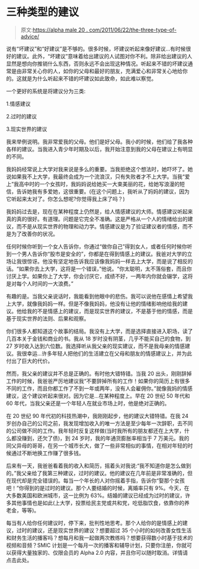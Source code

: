 # 三种类型的建议

> 原文:[https://alpha male 20 . com/2011/06/22/the-three-type-of-advice/](https://alphamale20.com/2011/06/22/the-three-types-of-advice/)

说有“坏建议”和“好建议”是不够的。很多时候，坏建议听起来像好建议...有时候很好的建议。此外，“坏建议”意味着给出建议的人试图对你不利。除非给出建议的人显然是想向你推销什么东西，否则永远不会出现这种情况。听起来不错的坏建议通常是由非常关心你的人，如你的父母和最好的朋友，充满爱心和非常关心地给你的。这就是为什么听起来不错的坏建议如此致命，如此难以察觉。

一个更好的系统是将建议分为三类:

1.情感建议

2.过时的建议

3.现实世界的建议

我来举例说明。我非常爱我的父母。他们是好父母。我小的时候，他们给了我各种各样的建议。当我进入青少年时期及以后，我开始注意到我的父母在建议上有明显的不同。

我妈妈经常说上大学对我来说是多么的重要。当我拒绝这个想法时，她吓坏了。她说如果我不上大学，我最终会成为一个流浪汉，只有失败者才不上大学。当我“爱上”我高中时的一个女孩时，我妈妈说给她买一大束美丽的花，给她写浪漫的短信，告诉她我有多爱她，这很重要。(在这个问题上，我听从了妈妈的建议，因为它听起来太对了。你怎么想呢?你觉得我上床了吗？)

我妈妈过去是，现在在某种程度上仍然是，给人情感建议的大师。情感建议听起来真的真的很好。有道理。问题是它完全不准确。这是严格从一个人的情绪给出的建议，而不是从现实世界的物理和动力学。情感建议是为了验证建议者的情感，而不是为了改善你的状况。

任何时候你听到一个女人告诉你，你通过“做你自己”得到女人，或者任何时候你听到一个男人告诉你“股市是安全的”，你都是在得到情感上的建议。我爸对大学的立场让我很惊讶。他没有坚定地告诉我应该像我妈妈一样去上大学，而是说了相反的话。“如果你去上大学，这将是一个错误，”他说。“你太聪明，太不落俗套，而且你讨厌上学。如果你上了大学，你会讨厌它，成绩不好，一两年内你就会辍学，这将是对每个人时间的一大浪费。”

有趣的是。当我父亲说话时，我能看到他眼中的悲伤。我可以说他在感情上希望我上大学，就像我妈妈一样。但是不像我妈妈，他没有让他的情绪影响他给我的建议。他给我的不是情感上的建议，而是现实世界的建议，不是基于他的情感，而是基于现实世界的法则、后果和观察。

你们很多人都知道这个故事的结局。我没有上大学，而是选择直接进入职场，读了几百本关于金钱和商业的书。我从 18 岁时没有阴茎，几乎不能买自己的食物，到 27 岁时收入达到六位数。我选择听从我父亲的现实建议，而不是我母亲的情感建议。我很幸运...许多年轻人把他们的生活建立在父母和朋友的情感建议上，并为此付出了巨大的代价。

然而，我父亲的建议并不总是正确的。有时他大错特错。当我 20 出头，刚刚辞掉工作的时候，我爸爸严厉地建议我“不要辞掉所有的工作！如果你的简历上有很多不同的工作，而且你都工作了不到一年或两年，没有人会雇佣你。”就像我妈的情感建议，这个建议听起来很对。因为它是...在某种程度上。早在 20 世纪 50 年代和 60 年代，当我父亲还是一个年轻人在就业市场上时，他是绝对正确的。

在 20 世纪 90 年代初的科技热潮中，我刚刚起步，他的建议大错特错。在我 24 岁创办自己的公司之前，我发现增加收入的唯一方法是至少每年一次辞职，去不同的公司做不同的工作。我年轻时反复这样做(当时我所有的朋友都还在上大学，什么都没赚到，还欠了债)，到 24 岁时，我的年通货膨胀率相当于 7 万美元。我的同父异母的哥哥，在另一个城市长大，做了一些非常相似的事情，在相对年轻的时候通过不断地换工作赚了很多钱。

后来有一天，我爸爸看着我的收入和简历，摇着头对我说:“我不知道你是怎么做到的。”我父亲给了我第三种建议，过时的建议。他的建议在几年前是非常准确的，但在现代却是完全错误的。每当一个年长的人对你摇着手指，告诉你“娶那个女孩吧！”你得到的是过时的建议。那个人要结婚的时候，离婚率只有 9%。今天，在大多数美国和欧洲城市，这一比例为 63%。结婚的建议已经成为过时的建议，许多其他事情也是如此(上大学，投票给民主党或共和党，吃低脂饮食，依靠你的养老金，等等)。

每当有人给你任何建议时，停下来，批判性地思考。那个人给你的是情感上的建议，过时的建议，还是现实世界的建议？想要超过 35 个小时的如何改善女性生活和财务生活的播客吗？想每月和我一起做两次教练吗？想要获得数小时基于技术的视频和音频？SMIC 计划是一个每月一次的播客和辅导计划，只要你注册，你就可以获得大量独家的、仅限会员的 Alpha 2.0 内容，并且你可以随时取消。详情请点击此处。